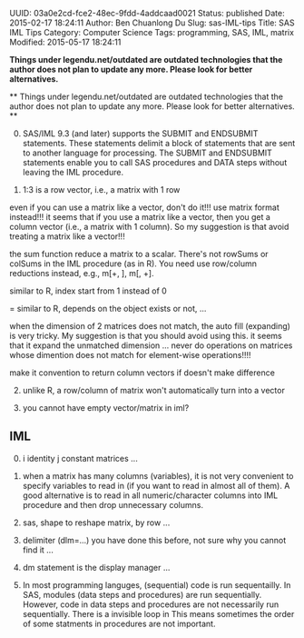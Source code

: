 UUID: 03a0e2cd-fce2-48ec-9fdd-4addcaad0021
Status: published
Date: 2015-02-17 18:24:11
Author: Ben Chuanlong Du
Slug: sas-IML-tips
Title: SAS IML Tips
Category: Computer Science
Tags: programming, SAS, IML, matrix
Modified: 2015-05-17 18:24:11

**Things under legendu.net/outdated are outdated technologies that the author does not plan to update any more. Please look for better alternatives.**

**
Things under legendu.net/outdated are outdated technologies 
that the author does not plan to update any more. 
Please look for better alternatives.
**



0. SAS/IML 9.3 (and later) supports the SUBMIT and ENDSUBMIT statements. 
These statements delimit a block of statements that are sent to another language for processing.
The SUBMIT and ENDSUBMIT statements enable you
to call SAS procedures and DATA steps without leaving the IML procedure.

1. 1:3 is a row vector, i.e., a matrix with 1 row


even if you can use a matrix like a vector, don't do it!!! use matrix format instead!!!
it seems that if you use a matrix like a vector, then you get a column vector (i.e., a matrix with 1 column).
So my suggestion is that avoid treating a matrix like a vector!!!
 

the sum function reduce a matrix to a scalar. There's not rowSums or colSums in the IML procedure (as in R).
You need use row/column reductions instead, e.g., m[+, ], m[, +].

similar to R, index start from 1 instead of 0


= similar to R, depends on the object exists or not, ...

when the dimension of 2 matrices does not match, 
the auto fill (expanding) is very tricky. My suggestion is that you should avoid using this. 
it seems that it expand the unmatched dimension ...
never do operations on matrices whose dimention does not match for element-wise operations!!!!

make it convention to return column vectors if doesn't make difference



2. unlike R, a row/column of matrix won't automatically turn into a vector

3. you cannot have empty vector/matrix in iml?




## IML

0. i identity j constant matrices ...

4. when a matrix has many columns (variables), 
it is not very convenient to specify variables to read in (if you want to read in almost all of them). 
A good alternative is to read in all numeric/character columns into IML procedure and then drop unnecessary columns.

7. sas, shape to reshape matrix, by row ...

1. delimiter (dlm=...) you have done this before, not sure why you cannot find it ...

1. dm statement is the display manager ...


2. In most programming languges, 
(sequential) code is run sequentailly. 
In SAS, 
modules (data steps and procedures) are run sequentially. 
However, code in data steps and procedures are not necessarily run sequentially.
There is a invisible loop in 
This means sometimes the order of some statments in procedures are not important. 
